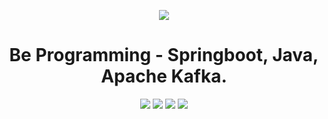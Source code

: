 <div align="center">

![](https://img.shields.io/badge/Status-Em%20Desenvolvimento-orange)
</div>

<div align="center">

# Be Programming - Springboot, Java, Apache Kafka.

![](https://img.shields.io/badge/Autor-Kaio%20Ferreira-brightgreen)
![](https://img.shields.io/badge/Language-Java-brightgreen)
![](https://img.shields.io/badge/Framework-Springboot-brightgreen)
![](https://img.shields.io/badge/Message%20Broker-Apache%20Kafka-brightgreen)

</div> 
